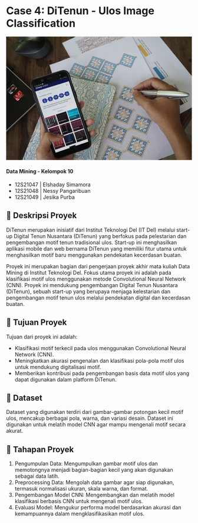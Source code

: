 # Case 4: DiTenun - Ulos Image Classification
<div align="center">
  <img src="DiTenun.png" alt="DiTenun Logo" width="850"/>
</div>

#### Data Mining - Kelompok 10
- 12S21047 | Elshaday Simamora
- 12S21048 | Nessy Pangaribuan
- 12S21049 | Jesika Purba

## 📑 Deskripsi Proyek
DiTenun merupakan inisiatif dari Institut Teknologi Del (IT Del) melalui start-up Digital Tenun Nusantara (DiTenun) yang berfokus pada pelestarian dan pengembangan motif tenun tradisional ulos. Start-up ini menghasilkan aplikasi mobile dan web bernama DiTenun yang memiliki fitur utama untuk menghasilkan motif baru menggunakan pendekatan kecerdasan buatan. 

Proyek ini merupakan bagian dari pengerjaan proyek akhir mata kuliah Data Mining di Institut Teknologi Del. Fokus utama proyek ini adalah pada klasifikasi motif ulos menggunakan metode Convolutional Neural Network (CNN). Proyek ini mendukung pengembangan Digital Tenun Nusantara (DiTenun), sebuah start-up yang berupaya menjaga kelestarian dan pengembangan motif tenun ulos melalui pendekatan digital dan kecerdasan buatan.

## 📌 Tujuan Proyek
Tujuan dari proyek ini adalah:
- Klasifikasi motif terkecil pada ulos menggunakan Convolutional Neural Network (CNN).
- Meningkatkan akurasi pengenalan dan klasifikasi pola-pola motif ulos untuk mendukung digitalisasi motif.
- Memberikan kontribusi pada pengembangan basis data motif ulos yang dapat digunakan dalam platform DiTenun.

## 📁 Dataset
Dataset yang digunakan terdiri dari gambar-gambar potongan kecil motif ulos, mencakup berbagai pola, warna, dan variasi desain. Dataset ini digunakan untuk melatih model CNN agar mampu mengenali motif secara akurat.

## 🔢 Tahapan Proyek
1. Pengumpulan Data: Mengumpulkan gambar motif ulos dan memotongnya menjadi bagian-bagian kecil yang akan digunakan sebagai data latih.
2. Preprocessing Data: Mengolah data gambar agar siap digunakan, termasuk normalisasi ukuran, skala warna, dan format.
3. Pengembangan Model CNN: Mengembangkan dan melatih model klasifikasi berbasis CNN untuk mengenali motif ulos.
4. Evaluasi Model: Mengukur performa model berdasarkan akurasi dan kemampuannya dalam mengklasifikasikan motif ulos.



